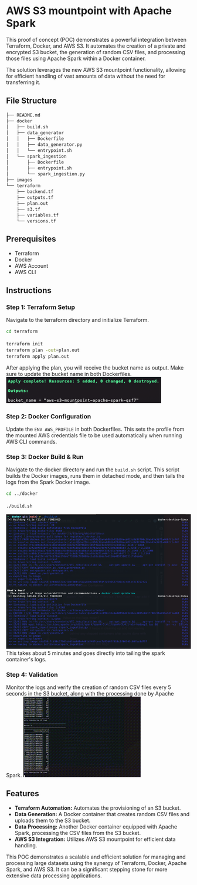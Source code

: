 # AWS S3 mountpoint with Apache Spark

This proof of concept (POC) demonstrates a powerful integration between Terraform, Docker, and AWS S3. It automates the creation of a private and encrypted S3 bucket, the generation of random CSV files, and processing those files using Apache Spark within a Docker container.

The solution leverages the new AWS S3 mountpoint functionality, allowing for efficient handling of vast amounts of data without the need for transferring it.

## File Structure
```
├── README.md
├── docker
│   ├── build.sh
│   ├── data_generator
│   │   ├── Dockerfile
│   │   ├── data_generator.py
│   │   └── entrypoint.sh
│   └── spark_ingestion
│       ├── Dockerfile
│       ├── entrypoint.sh
│       └── spark_ingestion.py
├── images
└── terraform
    ├── backend.tf
    ├── outputs.tf
    ├── plan.out
    ├── s3.tf
    ├── variables.tf
    └── versions.tf
```

## Prerequisites
- Terraform
- Docker
- AWS Account
- AWS CLI

## Instructions

### Step 1: Terraform Setup
Navigate to the terraform directory and initialize Terraform.
```bash
cd terraform

terraform init
terraform plan -out=plan.out
terraform apply plan.out
```
After applying the plan, you will receive the bucket name as output. Make sure to update the bucket name in both Dockerfiles.
![terraform_apply.png](images%2Fterraform_apply.png)

### Step 2: Docker Configuration
Update the `ENV AWS_PROFILE` in both Dockerfiles. This sets the profile from the mounted AWS credentials file to be used automatically when running AWS CLI commands.

### Step 3: Docker Build & Run
Navigate to the docker directory and run the `build.sh` script. This script builds the Docker images, runs them in detached mode, and then tails the logs from the Spark Docker image.
```bash
cd ../docker

./build.sh
```
![docker_build.png](images%2Fdocker_build.png)
This takes about 5 minutes and goes directly into  tailing the spark container's logs.

### Step 4: Validation
Monitor the logs and verify the creation of random CSV files every 5 seconds in the S3 bucket, along with the processing done by Apache Spark.
![logs.gif](images%2Flogs.gif)

## Features
- **Terraform Automation:** Automates the provisioning of an S3 bucket.
- **Data Generation:** A Docker container that creates random CSV files and uploads them to the S3 bucket.
- **Data Processing:** Another Docker container equipped with Apache Spark, processing the CSV files from the S3 bucket.
- **AWS S3 Integration:** Utilizes AWS S3 mountpoint for efficient data handling.

This POC demonstrates a scalable and efficient solution for managing and processing large datasets using the synergy of Terraform, Docker, Apache Spark, and AWS S3. It can be a significant stepping stone for more extensive data processing applications.
